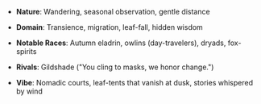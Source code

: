 - **Nature**: Wandering, seasonal observation, gentle distance
    
- **Domain**: Transience, migration, leaf-fall, hidden wisdom
    
- **Notable Races**: Autumn eladrin, owlins (day-travelers), dryads, fox-spirits
    
- **Rivals**: Gildshade ("You cling to masks, we honor change.")
    
- **Vibe**: Nomadic courts, leaf-tents that vanish at dusk, stories whispered by wind